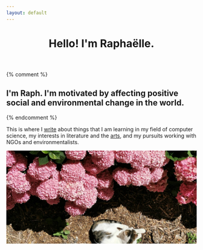 ```yaml
---
layout: default
---
```


<div id = "main-text">

<header class="post-header">
  <h1 class="post-title">Hello! I'm Raphaëlle.</h1>
</header>
  {% comment %}
  <h2>
    I'm Raph. I'm motivated by affecting positive social and environmental change in the world. </h2>
  {% endcomment %}
  <p> This is where I <a href = "https://raphaelletseng.github.io/blog/">write</a> about things that I am learning in my field of computer science, my interests in literature and the <a href="https://raphaelletseng.github.io/art/">arts</a>, and my pursuits working with NGOs and environmentalists. </p>
</div>

<div id="image-container" class="noselect">
  <img id="primary-mainimg" class="main-image" src="assets/img/reglisse.jpg">
</div>

<link rel="stylesheet" href="../assets/css/index.css">
